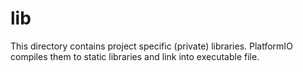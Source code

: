 # lib  
This directory contains project specific (private) libraries.
PlatformIO compiles them to static libraries and link into executable file.